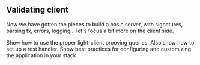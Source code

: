 ## Validating client

Now we have gotten the pieces to build a basic server, with signatures,
parsing tx, errors, logging... let's focus a bit more on the client side.

Show how to use the proper light-client prooving queries. Also show how to set
up a rest handler.  Show best practices for configuring and customizing the
application in your stack
